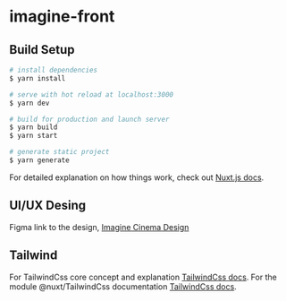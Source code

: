 # imagine-front

## Build Setup

```bash
# install dependencies
$ yarn install

# serve with hot reload at localhost:3000
$ yarn dev

# build for production and launch server
$ yarn build
$ yarn start

# generate static project
$ yarn generate
```

For detailed explanation on how things work, check out [Nuxt.js docs](https://nuxtjs.org).

## UI/UX Desing

Figma link to the design, [Imagine Cinema Design](https://www.figma.com/file/sZE40f9Nf1ghzbIjXmgh9J/Imagine-Cinma?node-id=552%3A270)

## Tailwind 

For TailwindCss core concept and explanation [TailwindCss docs](https://tailwindcss.com).
For the module @nuxt/TailwindCss documentation [TailwindCss docs](https://tailwindcss.nuxtjs.org).
